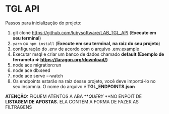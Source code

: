# TGL API

Passos para inicialização do projeto: 

1. git clone https://github.com/lubysoftware/LAB_TGL_API (**Execute em seu terminal**)
2. `yarn` ou `npm install` (**Execute em seu terminal, na raiz do seu projeto**)
3. configuração do .env de acordo com o arquivo .env.example
4. Executar msql e criar um banco de dados chamado **default (Exemplo de ferrameta => https://laragon.org/download/)**
5. node ace migration:run
6. node ace db:seed
7. node ace serve --watch
8. Os endpoints estarão na raiz desse projeto, você deve importá-lo no seu insomnia. O nome do arquivo é **TGL_ENDPOINTS.json**

**ATENÇÃO:** FIQUEM ATENTOS A ABA **_QUERY_ **NO ENPOIT DE **LISTAGEM DE APOSTAS.** ELA CONTÉM A FORMA DE FAZER AS FILTRAGENS
